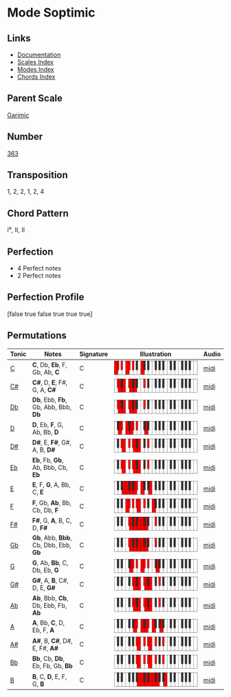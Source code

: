 # Mode Soptimic

## Links

- [Documentation](README.md)
- [Scales Index](Scales.md)
- [Modes Index](Modes.md)
- [Chords Index](Chords.md)

## Parent Scale

[Garimic](ScaleGarimic.md)

## Number

[363](https://ianring.com/musictheory/scales/363)

## Transposition

1, 2, 2, 1, 2, 4

## Chord Pattern

i⁰, II, II

## Perfection

- 4 Perfect notes
- 2 Perfect notes

## Perfection Profile

[false true false true true true]

## Permutations

| Tonic | Notes | Signature | Illustration | Audio |
|-------|-------|-----------|--------------|-------|
| [C](ModeCNaturalSoptimic.md) | **C**, Db, **Eb**, F, Gb, Ab, **C** | C | ![CNaturalSoptimic](ModeCNaturalSoptimic.png) | [midi](https://github.com/edipermadi/music/blob/main/docs/ModeCNaturalSoptimic.mid?raw=true) |
| [C#](ModeCSharpSoptimic.md) | **C#**, D, **E**, F#, G, A, **C#** | C | ![CSharpSoptimic](ModeCSharpSoptimic.png) | [midi](https://github.com/edipermadi/music/blob/main/docs/ModeCSharpSoptimic.mid?raw=true) |
| [Db](ModeDFlatSoptimic.md) | **Db**, Ebb, **Fb**, Gb, Abb, Bbb, **Db** | C | ![DFlatSoptimic](ModeDFlatSoptimic.png) | [midi](https://github.com/edipermadi/music/blob/main/docs/ModeDFlatSoptimic.mid?raw=true) |
| [D](ModeDNaturalSoptimic.md) | **D**, Eb, **F**, G, Ab, Bb, **D** | C | ![DNaturalSoptimic](ModeDNaturalSoptimic.png) | [midi](https://github.com/edipermadi/music/blob/main/docs/ModeDNaturalSoptimic.mid?raw=true) |
| [D#](ModeDSharpSoptimic.md) | **D#**, E, **F#**, G#, A, B, **D#** | C | ![DSharpSoptimic](ModeDSharpSoptimic.png) | [midi](https://github.com/edipermadi/music/blob/main/docs/ModeDSharpSoptimic.mid?raw=true) |
| [Eb](ModeEFlatSoptimic.md) | **Eb**, Fb, **Gb**, Ab, Bbb, Cb, **Eb** | C | ![EFlatSoptimic](ModeEFlatSoptimic.png) | [midi](https://github.com/edipermadi/music/blob/main/docs/ModeEFlatSoptimic.mid?raw=true) |
| [E](ModeENaturalSoptimic.md) | **E**, F, **G**, A, Bb, C, **E** | C | ![ENaturalSoptimic](ModeENaturalSoptimic.png) | [midi](https://github.com/edipermadi/music/blob/main/docs/ModeENaturalSoptimic.mid?raw=true) |
| [F](ModeFNaturalSoptimic.md) | **F**, Gb, **Ab**, Bb, Cb, Db, **F** | C | ![FNaturalSoptimic](ModeFNaturalSoptimic.png) | [midi](https://github.com/edipermadi/music/blob/main/docs/ModeFNaturalSoptimic.mid?raw=true) |
| [F#](ModeFSharpSoptimic.md) | **F#**, G, **A**, B, C, D, **F#** | C | ![FSharpSoptimic](ModeFSharpSoptimic.png) | [midi](https://github.com/edipermadi/music/blob/main/docs/ModeFSharpSoptimic.mid?raw=true) |
| [Gb](ModeGFlatSoptimic.md) | **Gb**, Abb, **Bbb**, Cb, Dbb, Ebb, **Gb** | C | ![GFlatSoptimic](ModeGFlatSoptimic.png) | [midi](https://github.com/edipermadi/music/blob/main/docs/ModeGFlatSoptimic.mid?raw=true) |
| [G](ModeGNaturalSoptimic.md) | **G**, Ab, **Bb**, C, Db, Eb, **G** | C | ![GNaturalSoptimic](ModeGNaturalSoptimic.png) | [midi](https://github.com/edipermadi/music/blob/main/docs/ModeGNaturalSoptimic.mid?raw=true) |
| [G#](ModeGSharpSoptimic.md) | **G#**, A, **B**, C#, D, E, **G#** | C | ![GSharpSoptimic](ModeGSharpSoptimic.png) | [midi](https://github.com/edipermadi/music/blob/main/docs/ModeGSharpSoptimic.mid?raw=true) |
| [Ab](ModeAFlatSoptimic.md) | **Ab**, Bbb, **Cb**, Db, Ebb, Fb, **Ab** | C | ![AFlatSoptimic](ModeAFlatSoptimic.png) | [midi](https://github.com/edipermadi/music/blob/main/docs/ModeAFlatSoptimic.mid?raw=true) |
| [A](ModeANaturalSoptimic.md) | **A**, Bb, **C**, D, Eb, F, **A** | C | ![ANaturalSoptimic](ModeANaturalSoptimic.png) | [midi](https://github.com/edipermadi/music/blob/main/docs/ModeANaturalSoptimic.mid?raw=true) |
| [A#](ModeASharpSoptimic.md) | **A#**, B, **C#**, D#, E, F#, **A#** | C | ![ASharpSoptimic](ModeASharpSoptimic.png) | [midi](https://github.com/edipermadi/music/blob/main/docs/ModeASharpSoptimic.mid?raw=true) |
| [Bb](ModeBFlatSoptimic.md) | **Bb**, Cb, **Db**, Eb, Fb, Gb, **Bb** | C | ![BFlatSoptimic](ModeBFlatSoptimic.png) | [midi](https://github.com/edipermadi/music/blob/main/docs/ModeBFlatSoptimic.mid?raw=true) |
| [B](ModeBNaturalSoptimic.md) | **B**, C, **D**, E, F, G, **B** | C | ![BNaturalSoptimic](ModeBNaturalSoptimic.png) | [midi](https://github.com/edipermadi/music/blob/main/docs/ModeBNaturalSoptimic.mid?raw=true) |
